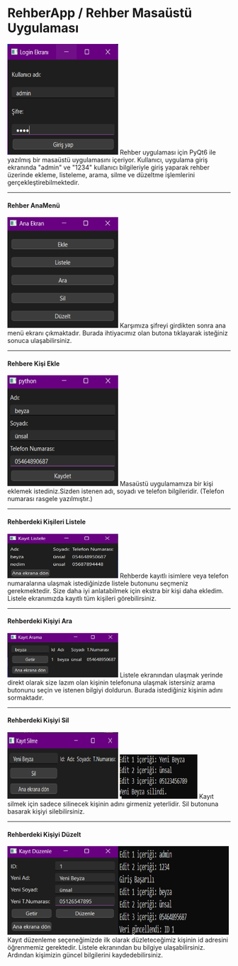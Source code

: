<h1>RehberApp / Rehber Masaüstü Uygulaması</h1>
<img src="Resimler/GİRİŞ1.png" width="250" height="250" alt="Örnek Resim"/>
Rehber uygulaması için PyQt6 ile yazılmış bir masaüstü uygulamasını içeriyor. Kullanıcı, uygulama giriş ekranında "admin" ve "1234" kullanıcı bilgileriyle giriş yaparak rehber üzerinde ekleme, listeleme, arama, silme ve düzeltme işlemlerini gerçekleştirebilmektedir.
<hr /><b><h4>Rehber AnaMenü </h4></b>
<img src="Resimler/anaekran.png" width="250" height="250" alt="Örnek Resim"/>
Karşımıza şifreyi girdikten sonra ana menü ekranı çıkmaktadır. Burada ihtiyacımız olan butona tıklayarak isteğiniz sonuca ulaşabilirsiniz.
<hr /><b><h4>Rehbere Kişi Ekle</h4></b>
<img src="Resimler/eklebu.png" width="250" height="250" alt="Örnek Resim"/>
Masaüstü uygulamamıza bir kişi eklemek istediniz.Sizden istenen adı, soyadı ve telefon bilgileridir. (Telefon numarası rasgele yazılmıştır.)
<hr /><b><h4>Rehberdeki Kişileri Listele </h4></b>
<img src="Resimler/listelebu.png" width="250" height="100" alt="Örnek Resim"/>
Rehberde kayıtlı isimlere veya telefon numaralarına ulaşmak istediğinizde listele butonunu seçmeniz gerekmektedir. Size daha iyi anlatabilmek için ekstra bir kişi daha ekledim. Listele ekranımızda kayıtlı tüm kişileri görebilirsiniz. 
<hr /><b><h4>Rehberdeki Kişiyi Ara</h4></b>
<img src="Resimler/aramabu.png" width="250" height="100" alt="Örnek Resim"/>
Listele ekranından ulaşmak yerinde direkt olarak size lazım olan kişinin telefonuna ulaşmak istersiniz arama butonunu seçin ve istenen bilgiyi doldurun. Burada istediğiniz kişinin adını sormaktadır.
<hr /><b><h4>Rehberdeki Kişiyi Sil</h4></b>
<img src="Resimler/silmeee.png" width="250" height="150" alt="Örnek Resim"/>
<img src="Resimler/edit2.png" width="175" height="100" alt="Örnek Resim"/>
Kayıt silmek için sadece silinecek kişinin adını girmeniz yeterlidir. Sil butonuna basarak kişiyi silebilirsiniz.
<hr /><b><h4>Rehberdeki Kişiyi Düzelt</h4></b>
<img src="Resimler/duzeltbu.png" width="250" height="200" alt="Örnek Resim"/><img src="Resimler/kayıt1.png" width="250" height="200" alt="Örnek Resim"/>
Kayıt düzenleme seçeneğimizde ilk olarak düzleteceğimiz kişinin id adresini öğrenmemiz gerektedir. Listele ekranından bu bilgiye ulaşabilirsiniz. Ardından kişimizin güncel bilgilerini kaydedebilirsiniz.
